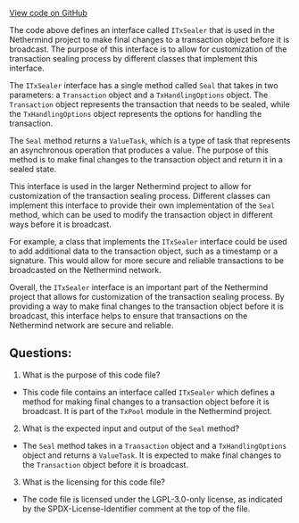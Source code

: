[View code on GitHub](https://github.com/NethermindEth/nethermind/src/Nethermind/Nethermind.TxPool/ITxSealer.cs)

The code above defines an interface called `ITxSealer` that is used in the Nethermind project to make final changes to a transaction object before it is broadcast. The purpose of this interface is to allow for customization of the transaction sealing process by different classes that implement this interface.

The `ITxSealer` interface has a single method called `Seal` that takes in two parameters: a `Transaction` object and a `TxHandlingOptions` object. The `Transaction` object represents the transaction that needs to be sealed, while the `TxHandlingOptions` object represents the options for handling the transaction.

The `Seal` method returns a `ValueTask`, which is a type of task that represents an asynchronous operation that produces a value. The purpose of this method is to make final changes to the transaction object and return it in a sealed state.

This interface is used in the larger Nethermind project to allow for customization of the transaction sealing process. Different classes can implement this interface to provide their own implementation of the `Seal` method, which can be used to modify the transaction object in different ways before it is broadcast.

For example, a class that implements the `ITxSealer` interface could be used to add additional data to the transaction object, such as a timestamp or a signature. This would allow for more secure and reliable transactions to be broadcasted on the Nethermind network.

Overall, the `ITxSealer` interface is an important part of the Nethermind project that allows for customization of the transaction sealing process. By providing a way to make final changes to the transaction object before it is broadcast, this interface helps to ensure that transactions on the Nethermind network are secure and reliable.
## Questions: 
 1. What is the purpose of this code file?
- This code file contains an interface called `ITxSealer` which defines a method for making final changes to a transaction object before it is broadcast. It is part of the `TxPool` module in the Nethermind project.

2. What is the expected input and output of the `Seal` method?
- The `Seal` method takes in a `Transaction` object and a `TxHandlingOptions` object and returns a `ValueTask`. It is expected to make final changes to the `Transaction` object before it is broadcast.

3. What is the licensing for this code file?
- The code file is licensed under the LGPL-3.0-only license, as indicated by the SPDX-License-Identifier comment at the top of the file.